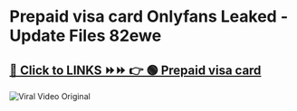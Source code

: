 
 # Prepaid visa card Onlyfans Leaked - Update Files 82ewe

## <h2><a href="https://clipsfans.com/Prepaid_visa_card&ref=git">🔗 Click to LINKS ⏩⏩ 👉 🟢 Prepaid visa card </a></h2>

<a href="https://clipsfans.com/Prepaid_visa_card&ref=git" rel="nofollow" data-target="animated-image.originalLink"><img src="https://i.ibb.co.com/xMMVF88/686577567.gif" alt="Viral Video Original" style="max-width: 100%; display: inline-block;" data-target="animated-image.originalImage"></a>

